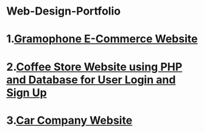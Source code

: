 # Web-Design-Portfolio

# 1.[Gramophone E-Commerce Website](https://github.com/Nirmit4604/Final-Project)
# 2.[Coffee Store Website using PHP and Database for User Login and Sign Up](https://github.com/Nirmit4604/Final-Project-PHP)
# 3.[Car Company Website](https://github.com/Nirmit4604/Css-Final-project)
